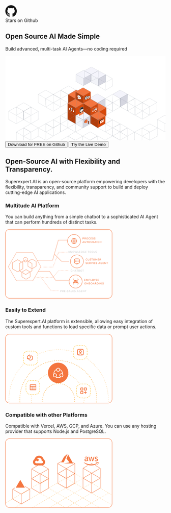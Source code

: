 <!-- Hero Frame -->
<section class="relative overflow-hidden pt-20">
    <!-- Hero Text & Tagline (at the top, above cubes) -->
    <div class="text-center px-4 mb-8">
        <div class="w-48 px-6 py-1.5 bg-orange-400/10 rounded-2xl shadow-[0px_5px_20px_-2px_rgba(0,0,0,0.07)] outline outline-1 outline-offset-[-1px] outline-stone-300 inline-flex justify-center items-start gap-2.5">
            <div class="flex justify-center items-center gap-2">
                <div class="w-4 h-4 relative">
                    <div class="w-4 h-4 left-0 top-0 absolute">
                        <img src="/assets/home/github.svg" />
                    </div>
                </div>
                <div class="justify-start text-neutral-900 text-base font-semibold font-['Nunito_Sans'] underline leading-snug">
                    Stars on Github
                </div>
            </div>
        </div>
        <!-- Hero Text -->    
        <h1 class="text-4xl sm:text-5xl md:text-6xl lg:text-7xl text-black1 mb-4 mt-6">
            <span class="font-medium">Open Source AI</span>
            <span class="font-extrabold">Made Simple</span>
        </h1>
        <!-- Tagline -->
        <p class="text-lg sm:text-xl md:text-2xl lg:text-3xl">
            Build advanced, multi-task AI Agents—no coding required
        </p>  
    </div>
    <!-- Cubes Image & Buttons Container -->
    <div class="relative flex justify-center">
        <!-- Cubes image -->
        <img 
        src="/assets/home/cubes.png" 
        alt="Cubes Illustration" 
        class="max-w-full h-auto"
        />
        <!-- Buttons positioned at the top of cubes -->
        <div class="absolute top-0 flex justify-center gap-2 sm:gap-4 mt-2 sm:mt-8 z-10 w-full px-2">
            <button class="bg-black text-white px-3 py-2 sm:px-6 sm:py-3 text-sm sm:text-base rounded-full whitespace-nowrap">
                Download for FREE on Github
            </button>
            <button class="border border-black text-black bg-white px-3 py-2 sm:px-6 sm:py-3 text-sm sm:text-base rounded-full whitespace-nowrap">
                Try the Live Demo
            </button>
        </div>  
    </div>
</section>
<!-- Features Section -->
<section class="bg-orange-50 py-12 md:py-20 px-4 sm:px-6 lg:px-8">
  <div class="max-w-7xl mx-auto text-center">
    <!-- Section Header -->
    <div class="mb-12">
      <h2 class="text-3xl sm:text-4xl md:text-5xl font-semibold text-gray-900 mb-4">
        Open-Source AI with Flexibility and Transparency.
      </h2>
      <p class="text-base sm:text-lg md:text-xl text-gray-700 max-w-3xl mx-auto">
        Superexpert.AI is an open-source platform empowering developers with the flexibility, transparency, and community support to build and deploy cutting-edge AI applications.
      </p>
    </div>
    <!-- Cards Container -->
    <div class="flex flex-wrap justify-center gap-6 md:gap-8">
        <div class="bg-white rounded-2xl shadow-sm p-6 md:p-8 max-w-sm flex-1 flex flex-col">
            <h3 class="text-xl font-semibold text-gray-800 mb-4">Multitude AI Platform</h3>
            <p class="text-gray-600 mb-6">
            You can build anything from a simple chatbot to a sophisticated AI Agent that can perform hundreds of distinct tasks.
            </p>
            <img src="/assets/home/Card-Illustration1.png" alt="Multitude AI" class="mt-auto mx-auto h-auto w-full max-h-40 object-contain">
        </div>
        <div class="bg-white rounded-2xl shadow-sm p-6 md:p-8 max-w-sm flex-1 flex flex-col">
            <h3 class="text-xl font-semibold text-gray-800 mb-4">Easily to Extend</h3>
            <p class="text-gray-600 mb-6">
            The Superexpert.AI platform is extensible, allowing easy integration of custom tools and functions to load specific data or prompt user actions.
            </p>
            <img src="/assets/home/Card-Illustration2.png" alt="Extendable" class="mt-auto mx-auto h-auto w-full max-h-40 object-contain">
        </div>
        <div class="bg-white rounded-2xl shadow-sm p-6 md:p-8 max-w-sm flex-1 flex flex-col">
            <h3 class="text-xl font-semibold text-gray-800 mb-4">Compatible with other Platforms</h3>
            <p class="text-gray-600 mb-6">
            Compatible with Vercel, AWS, GCP, and Azure. You can use any hosting provider that supports Node.js and PostgreSQL.
            </p>
            <img src="/assets/home/Card-Illustration3.png" alt="Platform Compatible" class="mt-auto mx-auto h-auto w-full max-h-40 object-contain">
        </div>
    </div>
  </div>
</section>